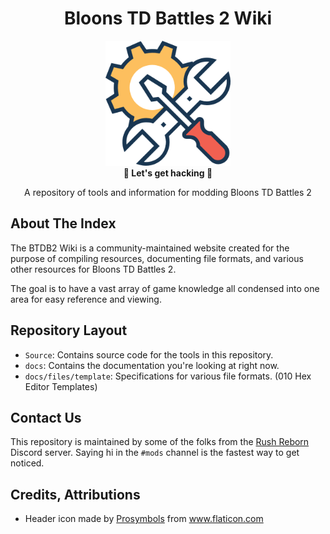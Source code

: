 <div align="center">
	<h1>Bloons TD Battles 2 Wiki</h1>
	<img src="./images/icon.png" Width=200 /><br/>
	<strong>🎈 Let's get hacking 🎈</strong>
    <p>A repository of tools and information for modding Bloons TD Battles 2</p>
</div>

## About The Index

The BTDB2 Wiki is a community-maintained website created for the purpose of compiling resources, documenting file formats, and various other resources for Bloons TD Battles 2. 

The goal is to have a vast array of game knowledge all condensed into one area for easy reference and viewing.

## Repository Layout

- `Source`: Contains source code for the tools in this repository.
- `docs`: Contains the documentation you're looking at right now.
- `docs/files/template`: Specifications for various file formats. (010 Hex Editor Templates)

## Contact Us

This repository is maintained by some of the folks from the [Rush Reborn](https://discord.gg/USpJnaaNap) Discord server. Saying hi in the `#mods` channel is the fastest way to get noticed.

## Credits, Attributions

- Header icon made by <a href="https://www.flaticon.com/authors/prosymbols" title="Prosymbols">Prosymbols</a> from <a href="https://www.flaticon.com/" title="Flaticon"> www.flaticon.com</a>